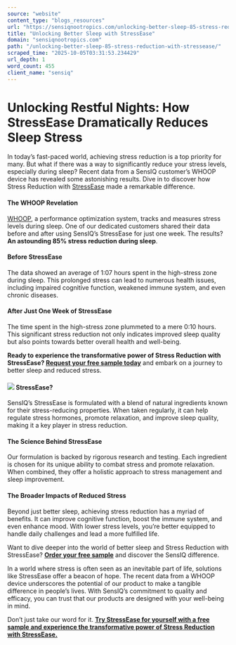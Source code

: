 ```yaml
---
source: "website"
content_type: "blogs_resources"
url: "https://sensiqnootropics.com/unlocking-better-sleep-85-stress-reduction-with-stressease/"
title: "Unlocking Better Sleep with StressEase"
domain: "sensiqnootropics.com"
path: "/unlocking-better-sleep-85-stress-reduction-with-stressease/"
scraped_time: "2025-10-05T03:31:53.234429"
url_depth: 1
word_count: 455
client_name: "sensiq"
---
```


# Unlocking Restful Nights: How StressEase Dramatically Reduces Sleep Stress

In today’s fast-paced world, achieving stress reduction is a top priority for many. But what if there was a way to significantly reduce your stress levels, especially during sleep? Recent data from a SensIQ customer’s WHOOP device has revealed some astonishing results. Dive in to discover how Stress Reduction with [StressEase](https://sensiqnootropics.com//products/stressease/) made a remarkable difference.

#### **The WHOOP Revelation**

[WHOOP](https://www.whoop.com/us/en/), a performance optimization system, tracks and measures stress levels during sleep. One of our dedicated customers shared their data before and after using SensIQ’s StressEase for just one week. The results? **An astounding 85% stress reduction during sleep**.

#### **Before StressEase**

The data showed an average of 1:07 hours spent in the high-stress zone during sleep. This prolonged stress can lead to numerous health issues, including impaired cognitive function, weakened immune system, and even chronic diseases.

#### **After Just One Week of StressEase**

The time spent in the high-stress zone plummeted to a mere 0:10 hours. This significant stress reduction not only indicates improved sleep quality but also points towards better overall health and well-being.

**Ready to experience the transformative power of Stress Reduction with StressEase? [Request your free sample today](https://sensiqnootropics.com//become-a-customer/)** and embark on a journey to better sleep and reduced stress.

####  **![](https://sensiqnootropics.com/wp-content/uploads/2023/07/Stress_Bottle_BG_withPill-2.png) StressEase?**

SensIQ’s StressEase is formulated with a blend of natural ingredients known for their stress-reducing properties. When taken regularly, it can help regulate stress hormones, promote relaxation, and improve sleep quality, making it a key player in stress reduction.

#### **The Science Behind StressEase**

Our formulation is backed by rigorous research and testing. Each ingredient is chosen for its unique ability to combat stress and promote relaxation. When combined, they offer a holistic approach to stress management and sleep improvement.

#### **The Broader Impacts of Reduced Stress**

Beyond just better sleep, achieving stress reduction has a myriad of benefits. It can improve cognitive function, boost the immune system, and even enhance mood. With lower stress levels, you’re better equipped to handle daily challenges and lead a more fulfilled life.

Want to dive deeper into the world of better sleep and Stress Reduction with StressEase? **[Order your free sample](https://sensiqnootropics.com//become-a-customer/)** and discover the SensIQ difference.

In a world where stress is often seen as an inevitable part of life, solutions like StressEase offer a beacon of hope. The recent data from a WHOOP device underscores the potential of our product to make a tangible difference in people’s lives. With SensIQ’s commitment to quality and efficacy, you can trust that our products are designed with your well-being in mind.

Don’t just take our word for it. **[Try StressEase for yourself with a free sample and experience the transformative power of Stress Reduction with StressEase.](https://sensiqnootropics.com//become-a-customer/)**